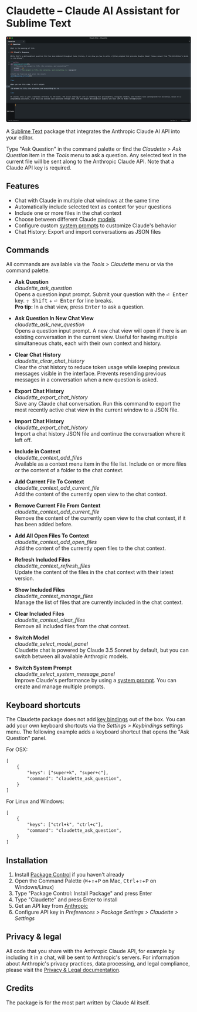 # Claudette – Claude AI Assistant for Sublime Text

![Claude Chat View](https://raw.githubusercontent.com/barryceelen/Claudette/main/screenshot.png "Ask Claude")

A [Sublime Text](http://www.sublimetext.com) package that integrates the Anthropic Claude AI API into your editor.

Type "Ask Question" in the command palette or find the *Claudette > Ask Question* item in the *Tools* menu to ask a question. Any selected text in the current file will be sent along to the Anthropic Claude API. Note that a Claude API key is required.

## Features

- Chat with Claude in multiple chat windows at the same time
- Automatically include selected text as context for your questions
- Include one or more files in the chat context
- Choose between different Claude [models](https://docs.anthropic.com/en/docs/about-claude/models)
- Configure custom [system prompts](https://docs.anthropic.com/en/docs/build-with-claude/prompt-engineering/system-prompts) to customize Claude's behavior
- Chat History: Export and import conversations as JSON files

## Commands

All commands are available via the *Tools > Claudette* menu or via the command palette.

- **Ask Question**  
*claudette\_ask\_question*  
Opens a question input prompt. Submit your question with the <kbd>⏎ Enter</kbd> key. <kbd>⇧ Shift</kbd> + <kbd>⏎ Enter</kbd> for line breaks.  
**Pro tip:** In a chat view, press <kbd>Enter</kbd> to ask a question.

- **Ask Question In New Chat View**  
*claudette\_ask\_new\_question*  
Opens a question input prompt. A new chat view will open if there is an existing conversation in the current view. Useful for having multiple simultaneous chats, each with their own context and history.

- **Clear Chat History**   
*claudette\_clear\_chat\_history*  
Clear the chat history to reduce token usage while keeping previous messages visible in the interface. Prevents resending previous messages in a conversation when a new question is asked.

- **Export Chat History**  
*claudette\_export\_chat\_history*  
Save any Claude chat conversation. Run this command to export the most recently active chat view in the current window to a JSON file.

- **Import Chat History**  
*claudette\_export\_chat\_history*  
Import a chat history JSON file and continue the conversation where it left off.

- **Include in Context**  
*claudette\_context\_add\_files*  
Available as a context menu item in the file list. Include on or more files or the content of a folder to the chat context.

- **Add Current File To Context**  
*claudette\_context\_add\_current\_file*  
Add the content of the currently open view to the chat context.

- **Remove Current File From Context**  
*claudette\_context\_add\_current\_file*  
Remove the content of the currently open view to the chat context, if it has been added before.

- **Add All Open Files To Context**  
*claudette\_context\_add\_open\_files*  
Add the content of the currently open files to the chat context.

- **Refresh Included Files**  
*claudette\_context\_refresh\_files*  
Update the content of the files in the chat context with their latest version.

- **Show Included Files**  
*claudette\_context\_manage\_files*  
Manage the list of files that are currently included in the chat context.

- **Clear Included Files**  
*claudette\_context\_clear\_files*  
Remove all included files from the chat context.

- **Switch Model**  
*claudette\_select\_model\_panel*  
Claudette chat is powered by Claude 3.5 Sonnet by default, but you can switch between all available Anthropic models.

- **Switch System Prompt**  
*claudette\_select\_system\_message\_panel*  
Improve Claude's performance by using a [system prompt](https://docs.anthropic.com/en/docs/build-with-claude/prompt-engineering/system-prompts). You can create and manage multiple prompts.

## Keyboard shortcuts

The Claudette package does not add [key bindings](https://www.sublimetext.com/docs/key_bindings.html) out of the box. You can add your own keyboard shortcuts via the *Settings > Keybindings* settings menu. The following example adds a keyboard shortcut that opens the "Ask Question" panel.

For OSX:

```
[
	{
		"keys": ["super+k", "super+c"],
		"command": "claudette_ask_question",
	}
]
```

For Linux and Windows:

```
[
	{
		"keys": ["ctrl+k", "ctrl+c"],
		"command": "claudette_ask_question",
	}
]
```

## Installation

1. Install [Package Control](https://packagecontrol.io/installation) if you haven't already
2. Open the Command Palette (<kbd>⌘</kbd>+<kbd>⇧</kbd>+<kbd>P</kbd> on Mac, <kbd>Ctrl</kbd>+<kbd>⇧</kbd>+<kbd>P</kbd> on Windows/Linux)
3. Type "Package Control: Install Package" and press Enter
4. Type "Claudette" and press Enter to install
5. Get an API key from [Anthropic](https://console.anthropic.com/)
6. Configure API key in *Preferences > Package Settings > Claudette > Settings*

## Privacy & legal

All code that you share with the Anthropic Claude API, for example by including it in a chat, will be sent to Anthropic's servers. For information about Anthropic's privacy practices, data processing, and legal compliance, please visit the [Privacy & Legal documentation](https://support.anthropic.com/en/collections/4078534-privacy-legal).

## Credits

The package is for the most part written by Claude AI itself.
